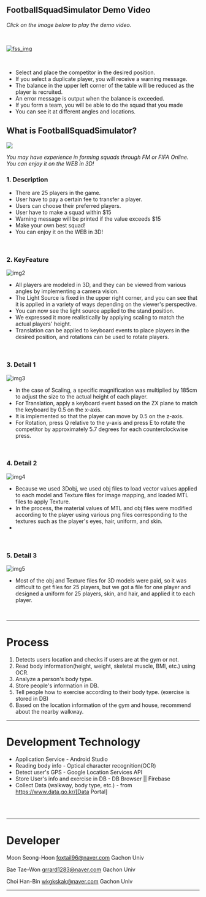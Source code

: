 ## FootballSquadSimulator Demo Video
*Click on the image below to play the demo video.*

</br>

[![fss_img](https://user-images.githubusercontent.com/43931412/206648238-ff09655a-106e-4861-886e-140ed4fbbd3b.png)](https://www.youtube.com/watch?v=dxtBo5Kp3P0)

</br>

- Select and place the competitor in the desired position.
- If you select a duplicate player, you will receive a warning message.
- The balance in the upper left corner of the table will be reduced as the player is recruited.
- An error message is output when the balance is exceeded.
- If you form a team, you will be able to do the squad that you made
- You can see it at different angles and locations.


## What is FootballSquadSimulator?
<img src="https://user-images.githubusercontent.com/43931412/206649262-3d9e8576-5efd-46c9-99d5-cde0b72459d8.png"/>

*You may have experience in forming squads through FM or FIFA Online.*
*You can enjoy it on the WEB in 3D!*


### 1. Description
- There are 25 players in the game.
- User have to pay a certain fee to transfer a player.
- Users can choose their preferred players.
- User have to make a squad within $15
- Warning message will be printed if the value exceeds $15
- Make your own best squad!
- You can enjoy it on the WEB in 3D!

</br>

### 2. KeyFeature

![img2](https://user-images.githubusercontent.com/43931412/206653875-fc2e5231-27e3-4740-9648-fd011375f28f.png)

- All players are modeled in 3D, and they can be viewed from various angles by implementing a camera vision.
- The Light Source is fixed in the upper right corner, and you can see that it is applied in a variety of ways depending on the viewer's perspective. 
- You can now see the light source applied to the stand position.
- We expressed it more realistically by applying scaling to match the actual players' height.
- Translation can be applied to keyboard events to place players in the desired position, and rotations can be used to rotate players.

</br>

### 3. Detail 1

![img3](https://user-images.githubusercontent.com/43931412/206654717-95c6b371-43a3-4d87-807a-6bec86084067.png)

- In the case of Scaling, a specific magnification was multiplied by 185cm to adjust the size to the actual height of each player.
- For Translation, apply a keyboard event based on the ZX plane to match the keyboard by 0.5 on the x-axis.
- It is implemented so that the player can move by 0.5 on the z-axis.
- For Rotation, press Q relative to the y-axis and press E to rotate the competitor by approximately 5.7 degrees for each counterclockwise press.

</br>

### 4. Detail 2

![img4](https://user-images.githubusercontent.com/43931412/206654972-a0f7b6bf-7c0c-4c1c-b48f-42fa68652986.png)

- Because we used 3Dobj, we used obj files to load vector values applied to each model and Texture files for image mapping, and loaded MTL files to apply Texture.
- In the process, the material values of MTL and obj files were modified according to the player using various png files corresponding to the textures such as the player's eyes, hair, uniform, and skin.
- 
</br>

### 5. Detail 3

![img5](https://user-images.githubusercontent.com/43931412/206655396-fb0e8807-8315-425f-ad26-c061aac98211.png)

- Most of the obj and Texture files for 3D models were paid, so it was difficult to get files for 25 players, but we got a file for one player and designed a uniform for 25 players, skin, and hair, and applied it to each player.

</br>


***
# Process
1. Detects users location and checks if users are at the gym or not.
1. Read body information(height, weight, skeletal muscle, BMI, etc.) using OCR. 
1. Analyze a person's body type.
1. Store people's information in DB.
1. Tell people how to exercise according to their body type. (exercise is stored in DB) 
1. Based on the location information of the gym and house, recommend about the nearby walkway.

***
# Development Technology
* Application Service - Android Studio
* Reading body info - Optical character recognition(OCR)
* Detect user's GPS - Google Location Services API
* Store User's info and exercise in DB - DB Browser || Firebase
* Collect Data (walkway, body type, etc.) - from https://www.data.go.kr/[Data Portal]



</br></br>

***
# Developer

Moon Seong-Hoon
foxtail96@naver.com
Gachon Univ

Bae Tae-Won
grrard1283@naver.com
Gachon Univ

Choi Han-Bin
wkgkskak@naver.com
Gachon Univ

***

